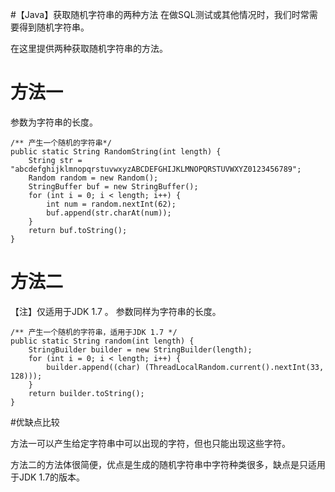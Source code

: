 #【Java】获取随机字符串的两种方法
在做SQL测试或其他情况时，我们时常需要得到随机字符串。

在这里提供两种获取随机字符串的方法。

# 方法一
参数为字符串的长度。

	/** 产生一个随机的字符串*/  
	public static String RandomString(int length) {  
	    String str = "abcdefghijklmnopqrstuvwxyzABCDEFGHIJKLMNOPQRSTUVWXYZ0123456789";  
	    Random random = new Random();  
	    StringBuffer buf = new StringBuffer();  
	    for (int i = 0; i < length; i++) {  
	        int num = random.nextInt(62);  
	        buf.append(str.charAt(num));  
	    }  
	    return buf.toString();  
	}  

# 方法二
【注】仅适用于JDK 1.7 。
参数同样为字符串的长度。
	
	/** 产生一个随机的字符串，适用于JDK 1.7 */  
	public static String random(int length) {  
	    StringBuilder builder = new StringBuilder(length);  
	    for (int i = 0; i < length; i++) {  
	        builder.append((char) (ThreadLocalRandom.current().nextInt(33, 128)));  
	    }  
	    return builder.toString();  
	}  

#优缺点比较

方法一可以产生给定字符串中可以出现的字符，但也只能出现这些字符。

方法二的方法体很简便，优点是生成的随机字符串中字符种类很多，缺点是只适用于JDK 1.7的版本。